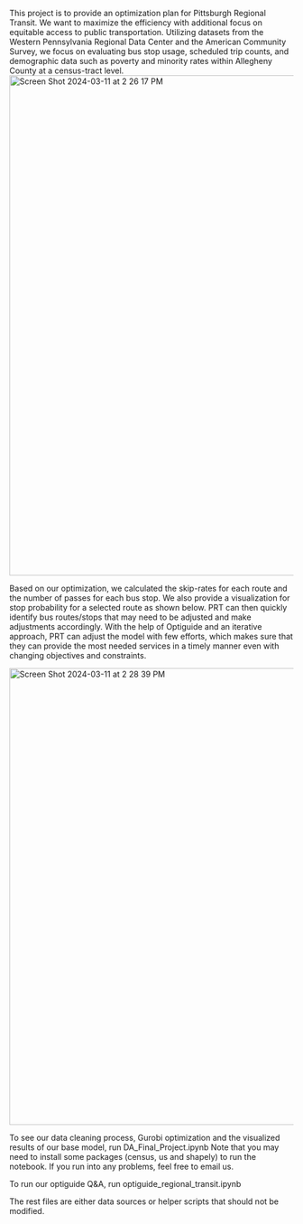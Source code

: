 This project is to provide an optimization plan for Pittsburgh Regional Transit. We want to maximize the efficiency with additional focus on equitable access to public transportation. Utilizing datasets from the Western Pennsylvania Regional Data Center and the American Community Survey, we focus on evaluating bus stop usage, scheduled trip counts, and demographic data such as poverty and minority rates within Allegheny County at a census-tract level.
<img width="886" alt="Screen Shot 2024-03-11 at 2 26 17 PM" src="https://github.com/fuman-annie-xie/PRT_bus_scheduling/assets/114703755/559556dd-70c5-451c-8637-104e06f527c2">

Based on our optimization, we calculated the skip-rates for each route and the number of passes for each bus stop. We also provide a visualization for stop probability for a selected route as shown below. PRT can then quickly
identify bus routes/stops that may need to be adjusted and make adjustments accordingly. With the help of Optiguide and an iterative approach, PRT can adjust the model with few efforts, which makes sure that they can provide the most needed services in a timely manner even with changing objectives and constraints.

<img width="809" alt="Screen Shot 2024-03-11 at 2 28 39 PM" src="https://github.com/fuman-annie-xie/PRT_bus_scheduling/assets/114703755/d548b6e5-1865-4bee-8910-80c2321fb70d">

To see our data cleaning process, Gurobi optimization and the visualized results of our base model, run DA_Final_Project.ipynb
Note that you may need to install some packages (census, us and shapely) to run the notebook. If you run into any problems, feel free to email us.

To run our optiguide Q&A, run optiguide_regional_transit.ipynb

The rest files are either data sources or helper scripts that should not be modified.
